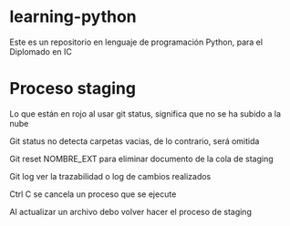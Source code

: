 # learning-python
Este es un repositorio en lenguaje de programación Python, para el Diplomado en IC

# Proceso staging 

Lo que están en rojo al usar git status, significa que no se ha subido a la
nube

Git status no detecta carpetas vacias, de lo contrario, será omitida

Git reset NOMBRE_EXT para eliminar documento de la cola de staging

Git log ver la trazabilidad o log de cambios realizados

Ctrl C se cancela un proceso que se ejecute

Al actualizar un archivo debo volver hacer el proceso de staging